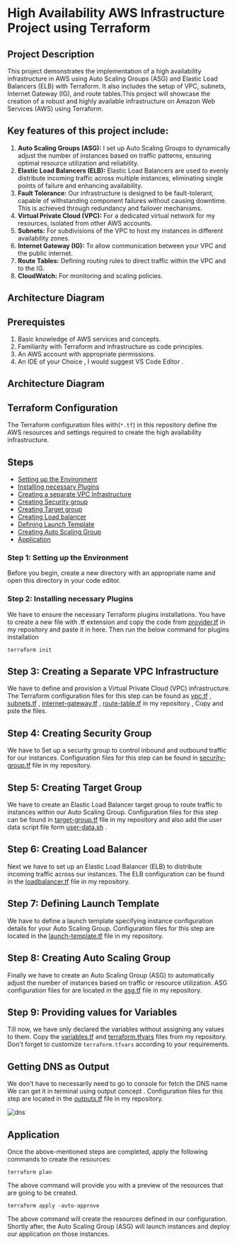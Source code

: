 # High Availability AWS Infrastructure Project using Terraform

## Project Description
This project demonstrates the implementation of a high availability infrastructure in AWS using Auto Scaling Groups (ASG) and Elastic Load Balancers (ELB) with Terraform. It also includes the setup of VPC, subnets, Internet Gateway (IG), and route tables.This project will showcase the creation of a robust and highly available infrastructure on Amazon Web Services (AWS) using Terraform. 


## Key features of this project include:
1. **Auto Scaling Groups (ASG):** I set up Auto Scaling Groups to dynamically adjust the number of instances based on traffic patterns, ensuring optimal resource utilization and reliability.
2. **Elastic Load Balancers (ELB):** Elastic Load Balancers are used to evenly distribute incoming traffic across multiple instances, eliminating single points of failure and enhancing availability.
3. **Fault Tolerance:** Our infrastructure is designed to be fault-tolerant, capable of withstanding component failures without causing downtime. This is achieved through redundancy and failover mechanisms.
4. **Virtual Private Cloud (VPC):** For a dedicated virtual network for my resources, isolated from other AWS accounts.
5. **Subnets:** For subdivisions of the VPC to host my instances in different availability zones.
6. **Internet Gateway (IG):** To allow communication between your VPC and the public internet.
7. **Route Tables:** Defining routing rules to direct traffic within the VPC and to the IG.
8. **CloudWatch:** For monitoring and scaling policies.

## Architecture Diagram

## Prerequistes
1. Basic knowledge of AWS services and concepts.<br>
2. Familiarity with Terraform and infrastructure as code principles.<br>
3. An AWS account with appropriate permissions.<br>
4. An IDE of your Choice , I would suggest VS Code Editor .<br>

## Architecture Diagram


## Terraform Configuration

The Terraform configuration files with(`*.tf`) in this repository define the AWS resources and settings required to create the high availability infrastructure.

## Steps 

- [Setting up the Environment](#step-1-setting-up-the-Environment)
- [Installing necessary Plugins](#installing-necessary-plugins)
- [Creating a separate VPC Infrastructure](#creating-a-separate-vpc-infrastructure)
- [Creating Security group](#creating-security-group)
- [Creating Target group](#creating-target-group)
- [Creating Load balancer](#creating-load-balancer)
- [Defining Launch Template](#defining-launch-template)
- [Creating Auto Scaling Group](#creating-auto-scaling-group)
- [Application](#application)


### Step 1: Setting up the Environment

Before you begin, create a new directory with an appropriate name and open this directory in your code editor.

### Step 2: Installing necessary Plugins 

We have to ensure the necessary Terraform plugins installations. You have to create a new file with .tf extension and copy the code from [provider.tf](https://github.com/mathesh-me/high-availabilty-deployment-terraform/blob/main/High%20Availability%20Application%20in%20AWS%20using%20Terraform/providers.tf) in my repository and paste it in here. Then run the below command for plugins installation
```
terraform init
```

## Step 3: Creating a Separate VPC Infrastructure

We have to define and provision a Virtual Private Cloud (VPC) infrastructure. The Terraform configuration files for this step can be found as [vpc.tf](https://github.com/mathesh-me/high-availabilty-deployment-terraform/blob/main/High%20Availability%20Application%20in%20AWS%20using%20Terraform/vpc.tf) , [subnets.tf](https://github.com/mathesh-me/high-availabilty-deployment-terraform/blob/main/High%20Availability%20Application%20in%20AWS%20using%20Terraform/subnets.tf) , [internet-gateway.tf](https://github.com/mathesh-me/high-availabilty-deployment-terraform/blob/main/High%20Availability%20Application%20in%20AWS%20using%20Terraform/internet-gateway.tf) , [route-table.tf](https://github.com/mathesh-me/high-availabilty-deployment-terraform/blob/main/High%20Availability%20Application%20in%20AWS%20using%20Terraform/route-table.tf) in my repository , Copy and pste the files.

## Step 4: Creating Security Group

We have to Set up a security group to control inbound and outbound traffic for our instances. Configuration files for this step can be found in [security-group.tf](https://github.com/mathesh-me/high-availabilty-deployment-terraform/blob/main/High%20Availability%20Application%20in%20AWS%20using%20Terraform/security-group.tf) file in my repository.

## Step 5: Creating Target Group

We have to create an Elastic Load Balancer target group to route traffic to instances within our Auto Scaling Group. Configuration files  for this step can be found in [target-group.tf](https://github.com/mathesh-me/high-availabilty-deployment-terraform/blob/main/High%20Availability%20Application%20in%20AWS%20using%20Terraform/target-group.tf) file in my repository and also add the user data script file form [user-data.sh](https://github.com/mathesh-me/high-availabilty-deployment-terraform/blob/main/High%20Availability%20Application%20in%20AWS%20using%20Terraform/user-data.sh) .

## Step 6: Creating Load Balancer

Next we have to set up an Elastic Load Balancer (ELB) to distribute incoming traffic across our instances. The ELB configuration can be found in the [loadbalancer.tf](https://github.com/mathesh-me/high-availabilty-deployment-terraform/blob/main/High%20Availability%20Application%20in%20AWS%20using%20Terraform/loadbalancer.tf) file in my repository.

## Step 7: Defining Launch Template

We have to define a launch template specifying instance configuration details for your Auto Scaling Group. Configuration files for this step are located in the [launch-template.tf](https://github.com/mathesh-me/high-availabilty-deployment-terraform/blob/main/High%20Availability%20Application%20in%20AWS%20using%20Terraform/launch-template.tf) file in my repository.

## Step 8: Creating Auto Scaling Group

Finally we have to create an Auto Scaling Group (ASG) to automatically adjust the number of instances based on traffic or resource utilization. ASG configuration files for are located in the [asg.tf](https://github.com/mathesh-me/high-availabilty-deployment-terraform/blob/main/High%20Availability%20Application%20in%20AWS%20using%20Terraform/asg.tf) file in my repository.

## Step 9: Providing values for Variables

Till now, we have only declared the variables without assigning any values to them. Copy the [variables.tf](https://github.com/mathesh-me/high-availabilty-deployment-terraform/blob/main/High%20Availability%20Application%20in%20AWS%20using%20Terraform/varables.tf)  and [terraform.tfvars](https://github.com/mathesh-me/high-availabilty-deployment-terraform/blob/main/High%20Availability%20Application%20in%20AWS%20using%20Terraform/terraform.tfvars) files from my repository. Don't forget to customize `terraform.tfvars` according to your requirements.

## Getting DNS as Output

We don't have to necessarily need to go to console for fetch the DNS name We can get it in terminal using output concept . Configuration files for this step are located in the [outputs.tf](https://github.com/mathesh-me/high-availabilty-deployment-terraform/blob/main/High%20Availability%20Application%20in%20AWS%20using%20Terraform/outputs.tf) file in my repository.

![dns](https://github.com/mathesh-me/high-availabilty-deployment-terraform/assets/144098846/4c597c19-54ad-4de7-ac8a-55b7cd20e4b7)

## Application

Once the above-mentioned steps are completed, apply the following commands to create the resources:
```
terraform plan
```
The above command will provide you with a preview of the resources that are going to be created.
```
terraform apply -auto-approve
```
The above command will create the resources defined in our configuration. Shortly after, the Auto Scaling Group (ASG) will launch instances and deploy our application on those instances.
